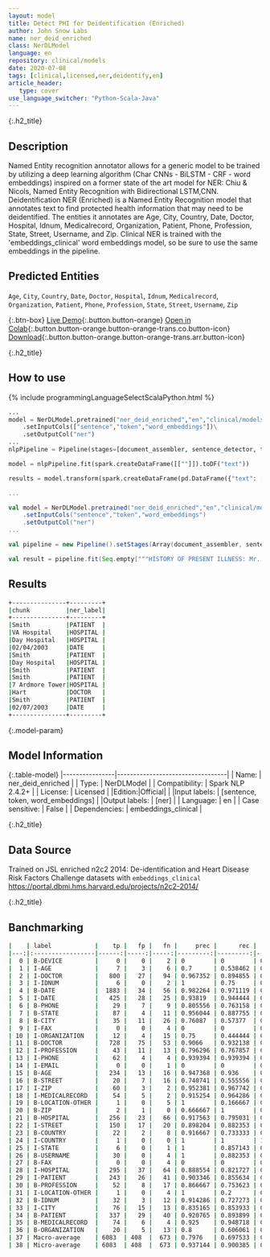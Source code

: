```yaml
---
layout: model
title: Detect PHI for Deidentification (Enriched)
author: John Snow Labs
name: ner_deid_enriched
class: NerDLModel
language: en
repository: clinical/models
date: 2020-07-08
tags: [clinical,licensed,ner,deidentify,en]
article_header:
   type: cover
use_language_switcher: "Python-Scala-Java"
---
```


{:.h2_title}
## Description
Named Entity recognition annotator allows for a generic model to be trained by utilizing a deep learning algorithm (Char CNNs - BiLSTM - CRF - word embeddings) inspired on a former state of the art model for NER: Chiu & Nicols, Named Entity Recognition with Bidirectional LSTM,CNN.
Deidentification NER (Enriched) is a Named Entity Recognition model that annotates text to find protected health information that may need to be deidentified. The entities it annotates are Age, City, Country, Date, Doctor, Hospital, Idnum, Medicalrecord, Organization, Patient, Phone, Profession, State, Street, Username, and Zip. Clinical NER is trained with the 'embeddings_clinical' word embeddings model, so be sure to use the same embeddings in the pipeline.

## Predicted Entities 
``Age``, ``City``, ``Country``, ``Date``, ``Doctor``, ``Hospital``, ``Idnum``, ``Medicalrecord``, ``Organization``, ``Patient``, ``Phone``, ``Profession``, ``State``, ``Street``, ``Username``, ``Zip``

{:.btn-box}
[Live Demo](https://demo.johnsnowlabs.com/healthcare/NER_DEMOGRAPHICS){:.button.button-orange}
[Open in Colab](https://colab.research.google.com/github/JohnSnowLabs/spark-nlp-workshop/blob/master/tutorials/streamlit_notebooks/healthcare/NER_DEMOGRAPHICS.ipynb){:.button.button-orange.button-orange-trans.co.button-icon}
[Download](https://s3.amazonaws.com/auxdata.johnsnowlabs.com/clinical/models/ner_deid_enriched_en_2.5.3_2.4_1594170530497.zip){:.button.button-orange.button-orange-trans.arr.button-icon}

{:.h2_title}
## How to use 
<div class="tabs-box" markdown="1">

{% include programmingLanguageSelectScalaPython.html %}

```python
...
model = NerDLModel.pretrained("ner_deid_enriched","en","clinical/models")\
	.setInputCols(["sentence","token","word_embeddings"])\
	.setOutputCol("ner")
...
nlpPipeline = Pipeline(stages=[document_assembler, sentence_detector, tokenizer, word_embeddings, model, ner_converter])

model = nlpPipeline.fit(spark.createDataFrame([[""]]).toDF("text"))

results = model.transform(spark.createDataFrame(pd.DataFrame({"text": ["""HISTORY OF PRESENT ILLNESS: Mr. Smith is a 60-year-old white male veteran with multiple comorbidities, who has a history of bladder cancer diagnosed approximately two years ago by the VA Hospital. He underwent a resection there. He was to be admitted to the Day Hospital for cystectomy. He was seen in Urology Clinic and Radiology Clinic on 02/04/2003. HOSPITAL COURSE: Mr. Smith presented to the Day Hospital in anticipation for Urology surgery. On evaluation, EKG, echocardiogram was abnormal, a Cardiology consult was obtained. A cardiac adenosine stress MRI was then proceeded, same was positive for inducible ischemia, mild-to-moderate inferolateral subendocardial infarction with peri-infarct ischemia. In addition, inducible ischemia seen in the inferior lateral septum. Mr. Smith underwent a left heart catheterization, which revealed two vessel coronary artery disease. The RCA, proximal was 95% stenosed and the distal 80% stenosed. The mid LAD was 85% stenosed and the distal LAD was 85% stenosed. There was four Multi-Link Vision bare metal stents placed to decrease all four lesions to 0%. Following intervention, Mr. Smith was admitted to 7 Ardmore Tower under Cardiology Service under the direction of Dr. Hart. Mr. Smith had a noncomplicated post-intervention hospital course. He was stable for discharge home on 02/07/2003 with instructions to take Plavix daily for one month and Urology is aware of the same."""]})))
```

```scala
...

val model = NerDLModel.pretrained("ner_deid_enriched","en","clinical/models")
	.setInputCols("sentence","token","word_embeddings")
	.setOutputCol("ner")
...

val pipeline = new Pipeline().setStages(Array(document_assembler, sentence_detector, tokenizer, word_embeddings, model, ner_converter))

val result = pipeline.fit(Seq.empty["""HISTORY OF PRESENT ILLNESS: Mr. Smith is a 60-year-old white male veteran with multiple comorbidities, who has a history of bladder cancer diagnosed approximately two years ago by the VA Hospital. He underwent a resection there. He was to be admitted to the Day Hospital for cystectomy. He was seen in Urology Clinic and Radiology Clinic on 02/04/2003. HOSPITAL COURSE: Mr. Smith presented to the Day Hospital in anticipation for Urology surgery. On evaluation, EKG, echocardiogram was abnormal, a Cardiology consult was obtained. A cardiac adenosine stress MRI was then proceeded, same was positive for inducible ischemia, mild-to-moderate inferolateral subendocardial infarction with peri-infarct ischemia. In addition, inducible ischemia seen in the inferior lateral septum. Mr. Smith underwent a left heart catheterization, which revealed two vessel coronary artery disease. The RCA, proximal was 95% stenosed and the distal 80% stenosed. The mid LAD was 85% stenosed and the distal LAD was 85% stenosed. There was four Multi-Link Vision bare metal stents placed to decrease all four lesions to 0%. Following intervention, Mr. Smith was admitted to 7 Ardmore Tower under Cardiology Service under the direction of Dr. Hart. Mr. Smith had a noncomplicated post-intervention hospital course. He was stable for discharge home on 02/07/2003 with instructions to take Plavix daily for one month and Urology is aware of the same."""].toDS.toDF("text")).transform(data)

```
</div>

## Results

```bash
+---------------+---------+
|chunk          |ner_label|
+---------------+---------+
|Smith          |PATIENT  |
|VA Hospital    |HOSPITAL |
|Day Hospital   |HOSPITAL |
|02/04/2003     |DATE     |
|Smith          |PATIENT  |
|Day Hospital   |HOSPITAL |
|Smith          |PATIENT  |
|Smith          |PATIENT  |
|7 Ardmore Tower|HOSPITAL |
|Hart           |DOCTOR   |
|Smith          |PATIENT  |
|02/07/2003     |DATE     |
+---------------+---------+
```

{:.model-param}
## Model Information

{:.table-model}
|----------------|----------------------------------|
| Name:           | ner_deid_enriched                |
| Type:    | NerDLModel                       |
| Compatibility:  | Spark NLP 2.4.2+                           |
| License:        | Licensed                         |
|Edition:|Official|                       |
|Input labels:         | [sentence, token, word_embeddings] |
|Output labels:        | [ner]                              |
| Language:       | en                               |
| Case sensitive: | False                            |
| Dependencies:  | embeddings_clinical              |

{:.h2_title}
## Data Source
Trained on JSL enriched n2c2 2014: De-identification and Heart Disease Risk Factors Challenge datasets with `embeddings_clinical`
https://portal.dbmi.hms.harvard.edu/projects/n2c2-2014/


{:.h2_title}
## Banchmarking
```bash
|    | label            |    tp |   fp |   fn |     prec |      rec |       f1 |
|---:|:-----------------|------:|-----:|-----:|---------:|---------:|---------:|
|  0 | B-DEVICE         |     0 |    0 |    2 | 0        | 0        | 0        |
|  1 | I-AGE            |     7 |    3 |    6 | 0.7      | 0.538462 | 0.608696 |
|  2 | I-DOCTOR         |   800 |   27 |   94 | 0.967352 | 0.894855 | 0.929692 |
|  3 | I-IDNUM          |     6 |    0 |    2 | 1        | 0.75     | 0.857143 |
|  4 | B-DATE           |  1883 |   34 |   56 | 0.982264 | 0.971119 | 0.97666  |
|  5 | I-DATE           |   425 |   28 |   25 | 0.93819  | 0.944444 | 0.941307 |
|  6 | B-PHONE          |    29 |    7 |    9 | 0.805556 | 0.763158 | 0.783784 |
|  7 | B-STATE          |    87 |    4 |   11 | 0.956044 | 0.887755 | 0.920635 |
|  8 | B-CITY           |    35 |   11 |   26 | 0.76087  | 0.57377  | 0.654206 |
|  9 | I-FAX            |     0 |    0 |    4 | 0        | 0        | 0        |
| 10 | I-ORGANIZATION   |    12 |    4 |   15 | 0.75     | 0.444444 | 0.55814  |
| 11 | B-DOCTOR         |   728 |   75 |   53 | 0.9066   | 0.932138 | 0.919192 |
| 12 | I-PROFESSION     |    43 |   11 |   13 | 0.796296 | 0.767857 | 0.781818 |
| 13 | I-PHONE          |    62 |    4 |    4 | 0.939394 | 0.939394 | 0.939394 |
| 14 | I-EMAIL          |     0 |    0 |    1 | 0        | 0        | 0        |
| 15 | B-AGE            |   234 |   13 |   16 | 0.947368 | 0.936    | 0.94165  |
| 16 | B-STREET         |    20 |    7 |   16 | 0.740741 | 0.555556 | 0.634921 |
| 17 | I-ZIP            |    60 |    3 |    2 | 0.952381 | 0.967742 | 0.96     |
| 18 | I-MEDICALRECORD  |    54 |    5 |    2 | 0.915254 | 0.964286 | 0.93913  |
| 19 | B-LOCATION-OTHER |     1 |    0 |    5 | 1        | 0.166667 | 0.285714 |
| 20 | B-ZIP            |     2 |    1 |    0 | 0.666667 | 1        | 0.8      |
| 21 | B-HOSPITAL       |   256 |   23 |   66 | 0.917563 | 0.795031 | 0.851913 |
| 22 | I-STREET         |   150 |   17 |   20 | 0.898204 | 0.882353 | 0.890208 |
| 23 | B-COUNTRY        |    22 |    2 |    8 | 0.916667 | 0.733333 | 0.814815 |
| 24 | I-COUNTRY        |     1 |    0 |    0 | 1        | 1        | 1        |
| 25 | I-STATE          |     6 |    0 |    1 | 1        | 0.857143 | 0.923077 |
| 26 | B-USERNAME       |    30 |    0 |    4 | 1        | 0.882353 | 0.9375   |
| 27 | B-FAX            |     0 |    0 |    4 | 0        | 0        | 0        |
| 28 | I-HOSPITAL       |   295 |   37 |   64 | 0.888554 | 0.821727 | 0.853835 |
| 29 | I-PATIENT        |   243 |   26 |   41 | 0.903346 | 0.855634 | 0.878843 |
| 30 | B-PROFESSION     |    52 |    8 |   17 | 0.866667 | 0.753623 | 0.806202 |
| 31 | I-LOCATION-OTHER |     1 |    0 |    4 | 1        | 0.2      | 0.333333 |
| 32 | B-IDNUM          |    32 |    3 |   12 | 0.914286 | 0.727273 | 0.810127 |
| 33 | I-CITY           |    76 |   15 |   13 | 0.835165 | 0.853933 | 0.844444 |
| 34 | B-PATIENT        |   337 |   29 |   40 | 0.920765 | 0.893899 | 0.907133 |
| 35 | B-MEDICALRECORD  |    74 |    6 |    4 | 0.925    | 0.948718 | 0.936709 |
| 36 | B-ORGANIZATION   |    20 |    5 |   13 | 0.8      | 0.606061 | 0.689655 |
| 37 | Macro-average    | 6083  | 408  |  673 | 0.7976   | 0.697533 | 0.744218 |
| 38 | Micro-average    | 6083  | 408  |  673 | 0.937144 | 0.900385 | 0.918397 |
```
